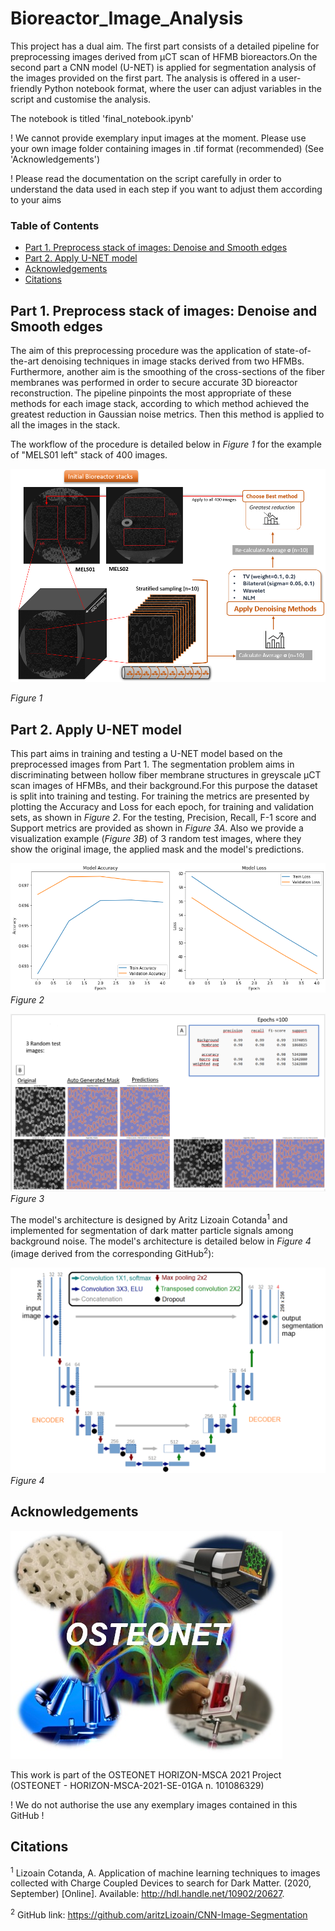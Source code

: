 # Bioreactor_Image_Analysis

This project has a dual aim. The first part consists of a detailed pipeline for preprocessing images derived from μCT scan of HFMB bioreactors.On the second part a CNN model (U-NET) is applied for segmentation analysis of the images provided on the first part. The analysis is offered in a user-friendly Python notebook format, where the user can adjust variables in the script and customise the analysis. 

The notebook is titled 'final_notebook.ipynb'

! We cannot provide exemplary input images at the moment. Please use your own image folder containing images in .tif format (recommended) (See 'Acknowledgements')

! Please read the documentation on the script carefully in order to understand the data used in each step if you want to adjust them according to your aims

### Table of Contents
- [Part 1. Preprocess stack of images: Denoise and Smooth edges](#part-1-preprocess-stack-of-images-denoise-and-smooth-edges)
- [Part 2. Apply U-NET model](#part-2-apply-u-net-model)
- [Acknowledgements](#acknowledgements)
- [Citations](#citations)

## Part 1. Preprocess stack of images: Denoise and Smooth edges

The aim of this preprocessing procedure was the application of state-of-the-art denoising techniques in image stacks derived from two HFMBs. Furthermore, another aim is the smoothing of the cross-sections of the fiber membranes was performed in order to secure accurate 3D bioreactor reconstruction. The pipeline pinpoints the most appropriate of these methods for each image stack, according to which method achieved the greatest reduction in Gaussian noise metrics. Then this method is applied to all the images in the stack.

The workflow of the procedure is detailed below in *Figure 1* for the example of "MELS01 left" stack of 400 images.

![workflow](image-3.png)

*Figure 1*

## Part 2. Apply U-NET model
This part aims in training and testing a U-NET model based on the preprocessed images from Part 1. The segmentation problem aims in discriminating between hollow fiber membrane structures in greyscale μCT scan images of HFMBs, and their background.For this purpose the dataset is split into training and testing. For training the metrics are presented by plotting the Accuracy and Loss for each epoch, for training and validation sets, as shown in *Figure 2*. For the testing, Precision, Recall, F-1 score and Support metrics are provided as shown in *Figure 3A*. Also we provide a visualization example (*Figure 3B*) of 3 random test images, where they show the original image, the applied mask and the model's predictions.

![Trainmetrics](image.png)
*Figure 2*

![test_metrics](image-4.png)
*Figure 3*

 The model's architecture is designed by Aritz Lizoain Cotanda<sup>1</sup> and implemented for segmentation of dark matter particle signals among background noise. The model's architecture is detailed below in *Figure 4* (image derived from the corresponding GitHub<sup>2</sup>):

![unet](image-5.png)
*Figure 4*

## Acknowledgements
![osteonet](image-2.png)

This work is part of the OSTEONET HORIZON-MSCA 2021 Project
(OSTEONET - HORIZON-MSCA-2021-SE-01GA n. 101086329)

! We do not authorise the use any exemplary images contained in this GitHub !
## Citations

<sup>1</sup> Lizoain Cotanda, A. Application of machine learning techniques to images collected with Charge Coupled Devices to search for Dark Matter. (2020, September) [Online]. Available: http://hdl.handle.net/10902/20627.

<sup>2</sup> GitHub link: https://github.com/aritzLizoain/CNN-Image-Segmentation